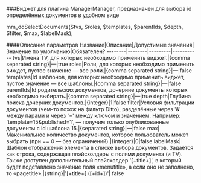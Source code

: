 ###Виджет для плагина ManagerManager, предназначен для выбора id определённых документов в удобном виде

mm_ddSelectDocuments($tvs, $roles, $templates, $parentIds, $depth, $filter, $max, $labelMask);

####Описание параметров
Название|Описание|Допустимые значения|Значение по умолчанию|Обязателен?
--------|--------|---------|-----------
tvs|Имена TV, для которых необходимо применить виджет.|{comma separated string}|—|true
roles|Роли, для которых необходимо применить виждет, пустое значение — все роли.|{comma separated string}|—|false
templates|Id шаблонов, для которых необходимо применить виджет, пустое значение — все шаблоны.|{comma separated string}|—|false
parentIds|Id родительских документов, дочерние документы которых необходимо выбирать.|{comma separated string}|—|true
depth|Глубина поиска дочерних документов.|{integer}|1|false
filter|Условия фильтрации документов (чем-то похож на фильтр Ditto), разделённые через '&' между парами и через '=' между ключом и значением. Например: 'template=15&published=1', — получим только опубликованные документы с id шаблона 15.|{separated string}|—|false
max|Максимальное количество документов, которое пользователь может выбрать (при == 0 — без ограничений).|{integer}|0|false
labelMask|Шаблон отображения элемента в списке выбора документов. Задаётся как строка, содержащая плэйсхолдеры с полями документа (и TV). Также доступен дополнительный плэйсхолдер '[+title+]', в который будет подставлено значение поля «menutitle», а если оно не заполнено, то «pagetitle».|{string}|'[+title+] \([+id+]\)'|	false